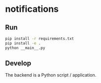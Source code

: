 # notifications

## Run
```bash
pip install -r requirements.txt
pip install -e .
python __main__.py
```

## Develop
The backend is a Python script / application.
